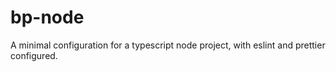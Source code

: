 # bp-node
A minimal configuration for a typescript node project, with eslint and prettier configured.

